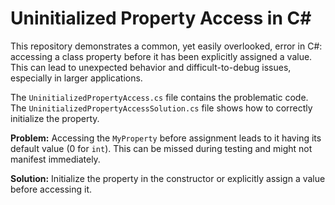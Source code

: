 # Uninitialized Property Access in C#

This repository demonstrates a common, yet easily overlooked, error in C#: accessing a class property before it has been explicitly assigned a value.  This can lead to unexpected behavior and difficult-to-debug issues, especially in larger applications.

The `UninitializedPropertyAccess.cs` file contains the problematic code.  The `UninitializedPropertyAccessSolution.cs` file shows how to correctly initialize the property.

**Problem:**
Accessing the `MyProperty` before assignment leads to it having its default value (0 for `int`).  This can be missed during testing and might not manifest immediately.

**Solution:**
Initialize the property in the constructor or explicitly assign a value before accessing it.